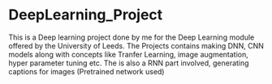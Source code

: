 # DeepLearning_Project
This is a Deep learning project done by me for the Deep Learning module offered by the University of Leeds.
The Projects contains making DNN, CNN models along with concepts like Tranfer Learning, image augmentation, hyper parameter tuning etc.
The is also a RNN part involved, generating captions for images (Pretrained network used)
